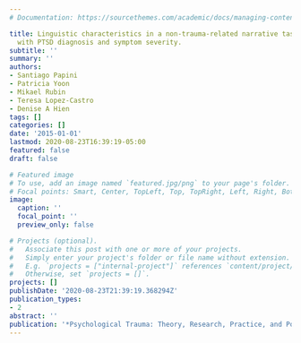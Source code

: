 ```yaml
---
# Documentation: https://sourcethemes.com/academic/docs/managing-content/

title: Linguistic characteristics in a non-trauma-related narrative task are associated
  with PTSD diagnosis and symptom severity.
subtitle: ''
summary: ''
authors:
- Santiago Papini
- Patricia Yoon
- Mikael Rubin
- Teresa Lopez-Castro
- Denise A Hien
tags: []
categories: []
date: '2015-01-01'
lastmod: 2020-08-23T16:39:19-05:00
featured: false
draft: false

# Featured image
# To use, add an image named `featured.jpg/png` to your page's folder.
# Focal points: Smart, Center, TopLeft, Top, TopRight, Left, Right, BottomLeft, Bottom, BottomRight.
image:
  caption: ''
  focal_point: ''
  preview_only: false

# Projects (optional).
#   Associate this post with one or more of your projects.
#   Simply enter your project's folder or file name without extension.
#   E.g. `projects = ["internal-project"]` references `content/project/deep-learning/index.md`.
#   Otherwise, set `projects = []`.
projects: []
publishDate: '2020-08-23T21:39:19.368294Z'
publication_types:
- 2
abstract: ''
publication: '*Psychological Trauma: Theory, Research, Practice, and Policy*'
---
```

